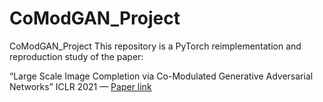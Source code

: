 # CoModGAN_Project
CoModGAN_Project
This repository is a PyTorch reimplementation and reproduction study of the paper:

“Large Scale Image Completion via Co-Modulated Generative Adversarial Networks”
ICLR 2021 — [Paper link](https://arxiv.org/abs/2103.10428)


